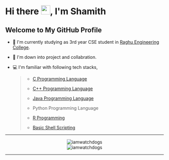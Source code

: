# Hi there <img src="https://github.com/TheDudeThatCode/TheDudeThatCode/blob/master/Assets/Hi.gif" width="29">, I'm Shamith <img src="https://visitor-badge.laobi.icu/badge?page_id=iamwatchdogs.iamwatchdogs" alt="" align="right" />

## Welcome to My GitHub Profile

- 🏫 I'm currently studying as 3rd year CSE student in [Raghu Engineering College](https://raghuenggcollege.com/ "visit my college website").
- 🤩 I'm down into project and collabration.
- 💻 I'm familiar with following tech stacks,

  > - [C Programming Language](https://github.com/iamwatchdogs?tab=repositories&q=&type=&language=c&sort= "view my C Programming repos")
  > 
  > - [C++ Programming Language](https://github.com/iamwatchdogs?tab=repositories&q=&type=&language=c%2B%2B&sort= "view my C++ Programming repos")
  > 
  > - [Java Programming Language](https://github.com/iamwatchdogs?tab=repositories&q=&type=&language=java&sort= "view my Java repos")
  >
  > - Python Programming Language
  > 
  > - [R Programming](https://github.com/iamwatchdogs?tab=repositories&q=&type=&language=r&sort= "view my R Programming repo")
  > 
  > - [Basic Shell Scripting](https://github.com/iamwatchdogs?tab=repositories&q=&type=&language=shell&sort= "view my Shell Scripting repo")

---

<div align="center">
  <img src="https://github-readme-stats.vercel.app/api/top-langs/?username=iamwatchdogs&layout=compact" alt="iamwatchdogs"/>
  <br />
  <img src="https://github-readme-stats.vercel.app/api?username=iamwatchdogs&show_icons=true" alt="iamwatchdogs" />
</div>
 
---
